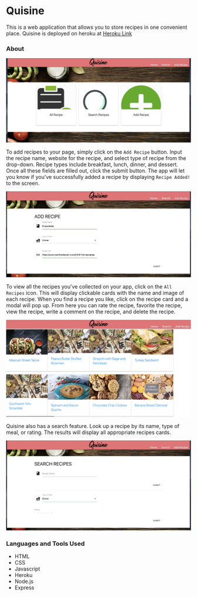 # Quisine

This is a web application that allows you to store recipes in one convenient place. Quisine is deployed on heroku at [Heroku Link](https://sheltered-woodland-39608.herokuapp.com/)

### About
![Home Page](public/images/Home_Page.png)

To add recipes to your page, simply click on the `Add Recipe` button. Input the recipe name, website for the recipe, and select type of recipe from the drop-down. Recipe types include breakfast, lunch, dinner, and dessert. Once all these fields are filled out, click the submit button. The app will let you know if you've successfully added a recipe by displaying `Recipe Added!` to the screen. <br/>

![Add a Recipe](public/images/Add_Img.png)

To view all the recipes you've collected on your app, click on the `All Recipes` icon. This will display clickable cards with the name and image of each recipe. When you find a recipe you like, click on the recipe card and a modal will pop up. From here you can rate the recipe, favorite the recipe, view the recipe, write a comment on the recipe, and delete the recipe. <br/>

![All Recipe Results](public/images/Recipes_All.png)

Quisine also has a search feature. Look up a recipe by its name, type of meal, or rating. The results will display all appropriate recipes cards. <br/>

![Search for Recipes](public/images/Search_Img.png)


### Languages and Tools Used
* HTML
* CSS
* Javascript
* Heroku
* Node.js
* Express
